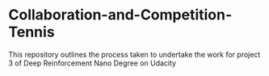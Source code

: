 # Collaboration-and-Competition-Tennis
This repository outlines the process taken to undertake the work for project 3 of Deep Reinforcement Nano Degree on Udacity
